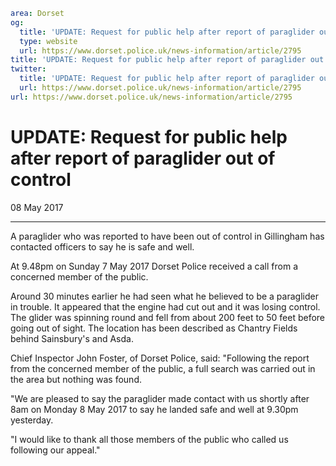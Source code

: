 ```yaml
area: Dorset
og:
  title: 'UPDATE: Request for public help after report of paraglider out of control'
  type: website
  url: https://www.dorset.police.uk/news-information/article/2795
title: 'UPDATE: Request for public help after report of paraglider out of control |'
twitter:
  title: 'UPDATE: Request for public help after report of paraglider out of control'
  url: https://www.dorset.police.uk/news-information/article/2795
url: https://www.dorset.police.uk/news-information/article/2795
```

# UPDATE: Request for public help after report of paraglider out of control

08 May 2017

* * *

A paraglider who was reported to have been out of control in Gillingham has contacted officers to say he is safe and well.

At 9.48pm on Sunday 7 May 2017 Dorset Police received a call from a concerned member of the public.

Around 30 minutes earlier he had seen what he believed to be a paraglider in trouble. It appeared that the engine had cut out and it was losing control. The glider was spinning round and fell from about 200 feet to 50 feet before going out of sight. The location has been described as Chantry Fields behind Sainsbury's and Asda.

Chief Inspector John Foster, of Dorset Police, said: "Following the report from the concerned member of the public, a full search was carried out in the area but nothing was found.

"We are pleased to say the paraglider made contact with us shortly after 8am on Monday 8 May 2017 to say he landed safe and well at 9.30pm yesterday.

"I would like to thank all those members of the public who called us following our appeal."

